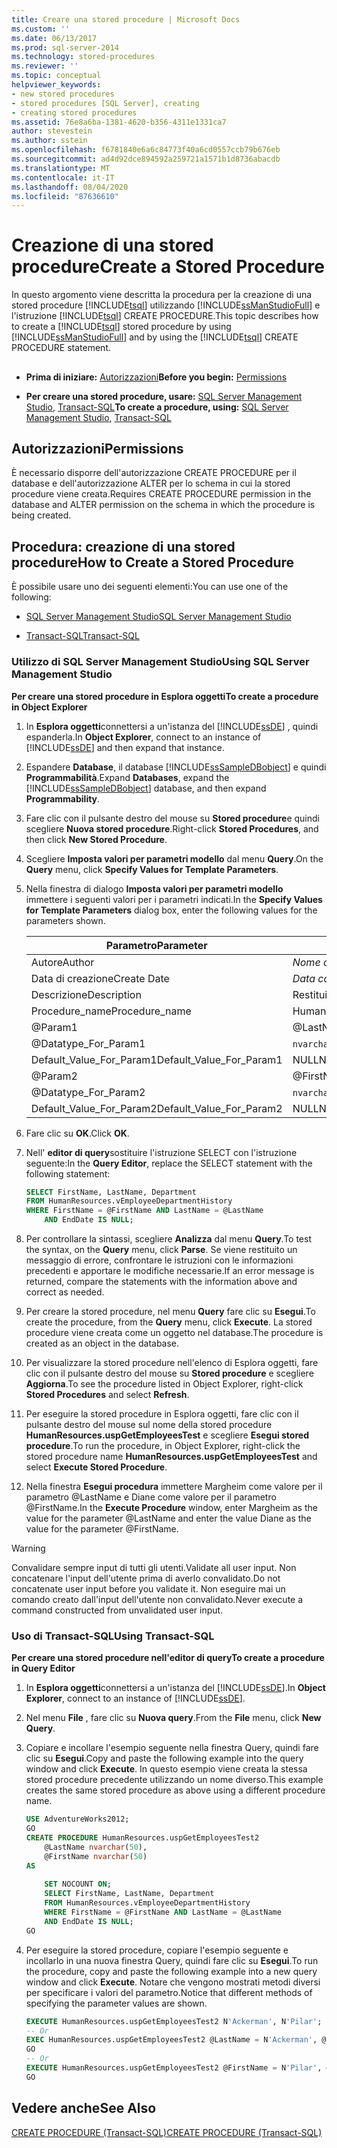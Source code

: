 ```yaml
---
title: Creare una stored procedure | Microsoft Docs
ms.custom: ''
ms.date: 06/13/2017
ms.prod: sql-server-2014
ms.technology: stored-procedures
ms.reviewer: ''
ms.topic: conceptual
helpviewer_keywords:
- new stored procedures
- stored procedures [SQL Server], creating
- creating stored procedures
ms.assetid: 76e8a6ba-1381-4620-b356-4311e1331ca7
author: stevestein
ms.author: sstein
ms.openlocfilehash: f6781840e6a6c84773f40a6cd0557ccb79b676eb
ms.sourcegitcommit: ad4d92dce894592a259721a1571b1d8736abacdb
ms.translationtype: MT
ms.contentlocale: it-IT
ms.lasthandoff: 08/04/2020
ms.locfileid: "87636610"
---
```

# <a name="create-a-stored-procedure"></a><span data-ttu-id="06ce9-102">Creazione di una stored procedure</span><span class="sxs-lookup"><span data-stu-id="06ce9-102">Create a Stored Procedure</span></span>
  <span data-ttu-id="06ce9-103">In questo argomento viene descritta la procedura per la creazione di una stored procedure [!INCLUDE[tsql](../../includes/tsql-md.md)] utilizzando [!INCLUDE[ssManStudioFull](../../includes/ssmanstudiofull-md.md)] e l'istruzione [!INCLUDE[tsql](../../includes/tsql-md.md)] CREATE PROCEDURE.</span><span class="sxs-lookup"><span data-stu-id="06ce9-103">This topic describes how to create a [!INCLUDE[tsql](../../includes/tsql-md.md)] stored procedure by using [!INCLUDE[ssManStudioFull](../../includes/ssmanstudiofull-md.md)] and by using the [!INCLUDE[tsql](../../includes/tsql-md.md)] CREATE PROCEDURE statement.</span></span>  
  
##  <a name="Top"></a>   
-   <span data-ttu-id="06ce9-104">**Prima di iniziare:**  [Autorizzazioni](#Permissions)</span><span class="sxs-lookup"><span data-stu-id="06ce9-104">**Before you begin:**  [Permissions](#Permissions)</span></span>  
  
-   <span data-ttu-id="06ce9-105">**Per creare una stored procedure, usare:**  [SQL Server Management Studio](#SSMSProcedure), [Transact-SQL](#TsqlProcedure)</span><span class="sxs-lookup"><span data-stu-id="06ce9-105">**To create a procedure, using:**  [SQL Server Management Studio](#SSMSProcedure), [Transact-SQL](#TsqlProcedure)</span></span>  
  
##  <a name="permissions"></a><a name="Permissions"></a> <span data-ttu-id="06ce9-106">Autorizzazioni</span><span class="sxs-lookup"><span data-stu-id="06ce9-106">Permissions</span></span>  
 <span data-ttu-id="06ce9-107">È necessario disporre dell'autorizzazione CREATE PROCEDURE per il database e dell'autorizzazione ALTER per lo schema in cui la stored procedure viene creata.</span><span class="sxs-lookup"><span data-stu-id="06ce9-107">Requires CREATE PROCEDURE permission in the database and ALTER permission on the schema in which the procedure is being created.</span></span>  
  
##  <a name="how-to-create-a-stored-procedure"></a><a name="Procedures"></a> <span data-ttu-id="06ce9-108">Procedura: creazione di una stored procedure</span><span class="sxs-lookup"><span data-stu-id="06ce9-108">How to Create a Stored Procedure</span></span>  
 <span data-ttu-id="06ce9-109">È possibile usare uno dei seguenti elementi:</span><span class="sxs-lookup"><span data-stu-id="06ce9-109">You can use one of the following:</span></span>  
  
-   [<span data-ttu-id="06ce9-110">SQL Server Management Studio</span><span class="sxs-lookup"><span data-stu-id="06ce9-110">SQL Server Management Studio</span></span>](#SSMSProcedure)  
  
-   [<span data-ttu-id="06ce9-111">Transact-SQL</span><span class="sxs-lookup"><span data-stu-id="06ce9-111">Transact-SQL</span></span>](#TsqlProcedure)  
  
###  <a name="using-sql-server-management-studio"></a><a name="SSMSProcedure"></a> <span data-ttu-id="06ce9-112">Utilizzo di SQL Server Management Studio</span><span class="sxs-lookup"><span data-stu-id="06ce9-112">Using SQL Server Management Studio</span></span>  
 <span data-ttu-id="06ce9-113">**Per creare una stored procedure in Esplora oggetti**</span><span class="sxs-lookup"><span data-stu-id="06ce9-113">**To create a procedure in Object Explorer**</span></span>  
  
1.  <span data-ttu-id="06ce9-114">In **Esplora oggetti**connettersi a un'istanza del [!INCLUDE[ssDE](../../includes/ssde-md.md)] , quindi espanderla.</span><span class="sxs-lookup"><span data-stu-id="06ce9-114">In **Object Explorer**, connect to an instance of [!INCLUDE[ssDE](../../includes/ssde-md.md)] and then expand that instance.</span></span>  
  
2.  <span data-ttu-id="06ce9-115">Espandere **Database**, il database [!INCLUDE[ssSampleDBobject](../../includes/sssampledbobject-md.md)] e quindi **Programmabilità**.</span><span class="sxs-lookup"><span data-stu-id="06ce9-115">Expand **Databases**, expand the [!INCLUDE[ssSampleDBobject](../../includes/sssampledbobject-md.md)] database, and then expand **Programmability**.</span></span>  
  
3.  <span data-ttu-id="06ce9-116">Fare clic con il pulsante destro del mouse su **Stored procedure**e quindi scegliere **Nuova stored procedure**.</span><span class="sxs-lookup"><span data-stu-id="06ce9-116">Right-click **Stored Procedures**, and then click **New Stored Procedure**.</span></span>  
  
4.  <span data-ttu-id="06ce9-117">Scegliere **Imposta valori per parametri modello** dal menu **Query**.</span><span class="sxs-lookup"><span data-stu-id="06ce9-117">On the **Query** menu, click **Specify Values for Template Parameters**.</span></span>  
  
5.  <span data-ttu-id="06ce9-118">Nella finestra di dialogo **Imposta valori per parametri modello** immettere i seguenti valori per i parametri indicati.</span><span class="sxs-lookup"><span data-stu-id="06ce9-118">In the **Specify Values for Template Parameters** dialog box, enter the following values for the parameters shown.</span></span>  
  
    |<span data-ttu-id="06ce9-119">Parametro</span><span class="sxs-lookup"><span data-stu-id="06ce9-119">Parameter</span></span>|<span data-ttu-id="06ce9-120">Valore</span><span class="sxs-lookup"><span data-stu-id="06ce9-120">Value</span></span>|  
    |---------------|-----------|  
    |<span data-ttu-id="06ce9-121">Autore</span><span class="sxs-lookup"><span data-stu-id="06ce9-121">Author</span></span>|<span data-ttu-id="06ce9-122">*Nome dell'utente*</span><span class="sxs-lookup"><span data-stu-id="06ce9-122">*Your name*</span></span>|  
    |<span data-ttu-id="06ce9-123">Data di creazione</span><span class="sxs-lookup"><span data-stu-id="06ce9-123">Create Date</span></span>|<span data-ttu-id="06ce9-124">*Data corrente*</span><span class="sxs-lookup"><span data-stu-id="06ce9-124">*Today's date*</span></span>|  
    |<span data-ttu-id="06ce9-125">Descrizione</span><span class="sxs-lookup"><span data-stu-id="06ce9-125">Description</span></span>|<span data-ttu-id="06ce9-126">Restituisce i dati dei dipendenti.</span><span class="sxs-lookup"><span data-stu-id="06ce9-126">Returns employee data.</span></span>|  
    |<span data-ttu-id="06ce9-127">Procedure_name</span><span class="sxs-lookup"><span data-stu-id="06ce9-127">Procedure_name</span></span>|<span data-ttu-id="06ce9-128">HumanResources.uspGetEmployeesTest</span><span class="sxs-lookup"><span data-stu-id="06ce9-128">HumanResources.uspGetEmployeesTest</span></span>|  
    |@Param1|@LastName|  
    |@Datatype_For_Param1|<span data-ttu-id="06ce9-129">`nvarchar`(50)</span><span class="sxs-lookup"><span data-stu-id="06ce9-129">`nvarchar`(50)</span></span>|  
    |<span data-ttu-id="06ce9-130">Default_Value_For_Param1</span><span class="sxs-lookup"><span data-stu-id="06ce9-130">Default_Value_For_Param1</span></span>|<span data-ttu-id="06ce9-131">NULL</span><span class="sxs-lookup"><span data-stu-id="06ce9-131">NULL</span></span>|  
    |@Param2|@FirstName|  
    |@Datatype_For_Param2|<span data-ttu-id="06ce9-132">`nvarchar`(50)</span><span class="sxs-lookup"><span data-stu-id="06ce9-132">`nvarchar`(50)</span></span>|  
    |<span data-ttu-id="06ce9-133">Default_Value_For_Param2</span><span class="sxs-lookup"><span data-stu-id="06ce9-133">Default_Value_For_Param2</span></span>|<span data-ttu-id="06ce9-134">NULL</span><span class="sxs-lookup"><span data-stu-id="06ce9-134">NULL</span></span>|  
  
6.  <span data-ttu-id="06ce9-135">Fare clic su **OK**.</span><span class="sxs-lookup"><span data-stu-id="06ce9-135">Click **OK**.</span></span>  
  
7.  <span data-ttu-id="06ce9-136">Nell' **editor di query**sostituire l'istruzione SELECT con l'istruzione seguente:</span><span class="sxs-lookup"><span data-stu-id="06ce9-136">In the **Query Editor**, replace the SELECT statement with the following statement:</span></span>  
  
    ```sql  
    SELECT FirstName, LastName, Department  
    FROM HumanResources.vEmployeeDepartmentHistory  
    WHERE FirstName = @FirstName AND LastName = @LastName  
        AND EndDate IS NULL;  
    ```  
  
8.  <span data-ttu-id="06ce9-137">Per controllare la sintassi, scegliere **Analizza** dal menu **Query**.</span><span class="sxs-lookup"><span data-stu-id="06ce9-137">To test the syntax, on the **Query** menu, click **Parse**.</span></span> <span data-ttu-id="06ce9-138">Se viene restituito un messaggio di errore, confrontare le istruzioni con le informazioni precedenti e apportare le modifiche necessarie.</span><span class="sxs-lookup"><span data-stu-id="06ce9-138">If an error message is returned, compare the statements with the information above and correct as needed.</span></span>  
  
9. <span data-ttu-id="06ce9-139">Per creare la stored procedure, nel menu **Query** fare clic su **Esegui**.</span><span class="sxs-lookup"><span data-stu-id="06ce9-139">To create the procedure, from  the **Query** menu, click **Execute**.</span></span> <span data-ttu-id="06ce9-140">La stored procedure viene creata come un oggetto nel database.</span><span class="sxs-lookup"><span data-stu-id="06ce9-140">The procedure is created as an object in the database.</span></span>  
  
10. <span data-ttu-id="06ce9-141">Per visualizzare la stored procedure nell'elenco di Esplora oggetti, fare clic con il pulsante destro del mouse su **Stored procedure** e scegliere **Aggiorna**.</span><span class="sxs-lookup"><span data-stu-id="06ce9-141">To see the procedure listed in Object Explorer, right-click **Stored Procedures** and select **Refresh**.</span></span>  
  
11. <span data-ttu-id="06ce9-142">Per eseguire la stored procedure in Esplora oggetti, fare clic con il pulsante destro del mouse sul nome della stored procedure **HumanResources.uspGetEmployeesTest** e scegliere **Esegui stored procedure**.</span><span class="sxs-lookup"><span data-stu-id="06ce9-142">To run the procedure, in Object Explorer, right-click the stored procedure name **HumanResources.uspGetEmployeesTest** and select **Execute Stored Procedure**.</span></span>  
  
12. <span data-ttu-id="06ce9-143">Nella finestra **Esegui procedura** immettere Margheim come valore per il parametro @LastName e Diane come valore per il parametro @FirstName.</span><span class="sxs-lookup"><span data-stu-id="06ce9-143">In the **Execute Procedure** window, enter Margheim as the value for the parameter @LastName and enter the value Diane as the value for the parameter @FirstName.</span></span>  
  
> [!WARNING]  
>  <span data-ttu-id="06ce9-144">Convalidare sempre input di tutti gli utenti.</span><span class="sxs-lookup"><span data-stu-id="06ce9-144">Validate all user input.</span></span> <span data-ttu-id="06ce9-145">Non concatenare l'input dell'utente prima di averlo convalidato.</span><span class="sxs-lookup"><span data-stu-id="06ce9-145">Do not concatenate user input before you validate it.</span></span> <span data-ttu-id="06ce9-146">Non eseguire mai un comando creato dall'input dell'utente non convalidato.</span><span class="sxs-lookup"><span data-stu-id="06ce9-146">Never execute a command constructed from unvalidated user input.</span></span>  
  
###  <a name="using-transact-sql"></a><a name="TsqlProcedure"></a> <span data-ttu-id="06ce9-147">Uso di Transact-SQL</span><span class="sxs-lookup"><span data-stu-id="06ce9-147">Using Transact-SQL</span></span>  
 <span data-ttu-id="06ce9-148">**Per creare una stored procedure nell'editor di query**</span><span class="sxs-lookup"><span data-stu-id="06ce9-148">**To create a procedure in Query Editor**</span></span>  
  
1.  <span data-ttu-id="06ce9-149">In **Esplora oggetti**connettersi a un'istanza del [!INCLUDE[ssDE](../../includes/ssde-md.md)].</span><span class="sxs-lookup"><span data-stu-id="06ce9-149">In **Object Explorer**, connect to an instance of [!INCLUDE[ssDE](../../includes/ssde-md.md)].</span></span>  
  
2.  <span data-ttu-id="06ce9-150">Nel menu **File** , fare clic su **Nuova query**.</span><span class="sxs-lookup"><span data-stu-id="06ce9-150">From the **File** menu, click **New Query**.</span></span>  
  
3.  <span data-ttu-id="06ce9-151">Copiare e incollare l'esempio seguente nella finestra Query, quindi fare clic su **Esegui**.</span><span class="sxs-lookup"><span data-stu-id="06ce9-151">Copy and paste the following example into the query window and click **Execute**.</span></span> <span data-ttu-id="06ce9-152">In questo esempio viene creata la stessa stored procedure precedente utilizzando un nome diverso.</span><span class="sxs-lookup"><span data-stu-id="06ce9-152">This example creates the same stored procedure as above using a different procedure name.</span></span>  
  
    ```sql
    USE AdventureWorks2012;  
    GO  
    CREATE PROCEDURE HumanResources.uspGetEmployeesTest2   
        @LastName nvarchar(50),   
        @FirstName nvarchar(50)   
    AS
  
        SET NOCOUNT ON;  
        SELECT FirstName, LastName, Department  
        FROM HumanResources.vEmployeeDepartmentHistory  
        WHERE FirstName = @FirstName AND LastName = @LastName  
        AND EndDate IS NULL;  
    GO
    ```  
  
4.  <span data-ttu-id="06ce9-153">Per eseguire la stored procedure, copiare l'esempio seguente e incollarlo in una nuova finestra Query, quindi fare clic su **Esegui**.</span><span class="sxs-lookup"><span data-stu-id="06ce9-153">To run the procedure, copy and paste the following example into a new query window and click **Execute**.</span></span> <span data-ttu-id="06ce9-154">Notare che vengono mostrati metodi diversi per specificare i valori del parametro.</span><span class="sxs-lookup"><span data-stu-id="06ce9-154">Notice that different methods of specifying the parameter values are shown.</span></span>  
  
    ```sql
    EXECUTE HumanResources.uspGetEmployeesTest2 N'Ackerman', N'Pilar';  
    -- Or  
    EXEC HumanResources.uspGetEmployeesTest2 @LastName = N'Ackerman', @FirstName = N'Pilar';  
    GO  
    -- Or  
    EXECUTE HumanResources.uspGetEmployeesTest2 @FirstName = N'Pilar', @LastName = N'Ackerman';  
    GO
    ```  
  
## <a name="see-also"></a><span data-ttu-id="06ce9-155">Vedere anche</span><span class="sxs-lookup"><span data-stu-id="06ce9-155">See Also</span></span>  
 [<span data-ttu-id="06ce9-156">CREATE PROCEDURE &#40;Transact-SQL&#41;</span><span class="sxs-lookup"><span data-stu-id="06ce9-156">CREATE PROCEDURE &#40;Transact-SQL&#41;</span></span>](/sql/t-sql/statements/create-procedure-transact-sql)  
  